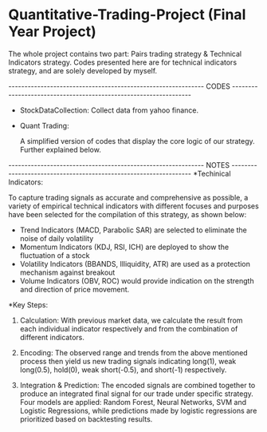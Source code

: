 # Quantitative-Trading-Project (Final Year Project)
The whole project contains two part: Pairs trading strategy & Technical Indicators strategy.
Codes presented here are for technical indicators strategy, and are solely developed by myself.

------------------------------------------------------------- CODES -----------------------------------------------------------------
- StockDataCollection: Collect data from yahoo finance.

- Quant Trading: 
  
  A simplified version of codes that display the core logic of our strategy. Further explained below.

------------------------------------------------------------- NOTES -----------------------------------------------------------------
*Techinical Indicators: 

To capture trading signals as accurate and comprehensive as possible, a variety of empirical technical indicators with different focuses and purposes have been selected for the compilation of this strategy, as shown below:
- Trend Indicators (MACD, Parabolic SAR) are selected to eliminate the noise of daily volatility
- Momentum Indicators (KDJ, RSI, ICH) are deployed to show the fluctuation of a stock
- Volatility Indicators (BBANDS, Illiquidity, ATR) are used as a protection mechanism against breakout 
- Volume Indicators (OBV, ROC) would provide indication on the strength and direction of price movement.


*Key Steps:

1. Calculation: 
With previous market data, we calculate the result from each individual indicator respectively and from the combination of different indicators. 

2. Encoding: 
The observed range and trends from the above mentioned process then yield us new trading signals indicating long(1), weak long(0.5), hold(0), weak short(-0.5), and short(-1) respectively. 

3. Integration & Prediction: 
The encoded signals are combined together to produce an integrated final signal for our trade under specific strategy. 
Four models are applied: Random Forest, Neural Networks, SVM and Logistic Regressions, while predictions made by logistic regressions are prioritized based on backtesting results.
